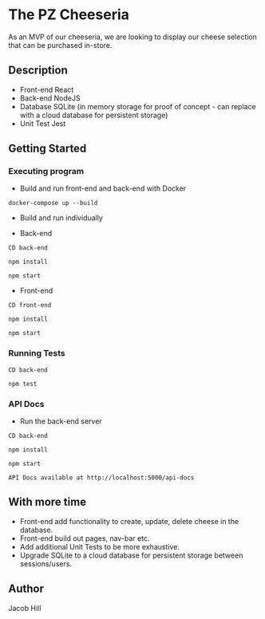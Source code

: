 # The PZ Cheeseria

As an MVP of our cheeseria, we are looking to display our cheese selection that can be purchased in-store.

## Description

-   Front-end React
-   Back-end NodeJS
-   Database SQLite (in memory storage for proof of concept - can replace with a cloud database for persistent storage)
-   Unit Test Jest

## Getting Started

### Executing program

-   Build and run front-end and back-end with Docker

`docker-compose up --build`

-   Build and run individually

-   Back-end

`CD back-end`

`npm install`

`npm start`

-   Front-end

`CD front-end`

`npm install`

`npm start`

### Running Tests

`CD back-end`

`npm test`

### API Docs

-   Run the back-end server

`CD back-end`

`npm install`

`npm start`

```
API Docs available at http://localhost:5000/api-docs
```

## With more time

-   Front-end add functionality to create, update, delete cheese in the database.
-   Front-end build out pages, nav-bar etc.
-   Add additional Unit Tests to be more exhaustive.
-   Upgrade SQLite to a cloud database for persistent storage between sessions/users.

## Author

Jacob Hill
